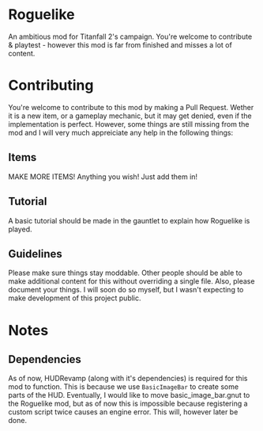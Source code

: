# Roguelike
An ambitious mod for Titanfall 2's campaign. You're welcome to contribute &amp; playtest - however this mod is far from finished and misses a lot of content.
# Contributing
You're welcome to contribute to this mod by making a Pull Request. Wether it is a new item, or a gameplay mechanic, but it may get denied, even if the implementation is perfect. However, some things are still missing from the mod and I will very much appreiciate any help in the following things:

## Items

MAKE MORE ITEMS! Anything you wish! Just add them in!

## Tutorial

A basic tutorial should be made in the gauntlet to explain how Roguelike is played.

## Guidelines

Please make sure things stay moddable. Other people should be able to make additional content for this without overriding a single file. Also, please document your things. I will soon do so myself, but I wasn't expecting to make development of this project public. 

# Notes
## Dependencies

As of now, HUDRevamp (along with it's dependencies) is required for this mod to function. This is because we use `BasicImageBar` to create some parts of the HUD. Eventually, I would like to move basic_image_bar.gnut to the Roguelike mod, but as of now this is impossible because registering a custom script twice causes an engine error. This will, however later be done.
